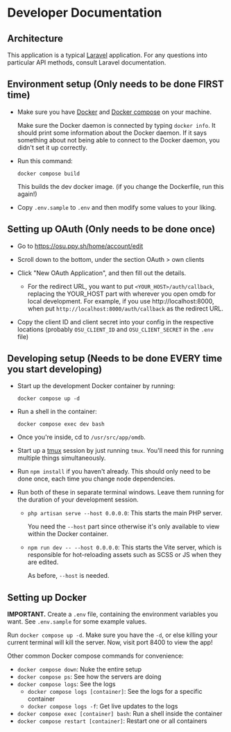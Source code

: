 # Developer Documentation

## Architecture

This application is a typical [Laravel] application. For any questions into
particular API methods, consult Laravel documentation.

[laravel]: https://laravel.com

## Environment setup (Only needs to be done FIRST time)

- Make sure you have [Docker] and [Docker compose] on your machine.

  [docker]: https://docs.docker.com/get-docker
  [docker compose]: https://docs.docker.com/compose

  Make sure the Docker daemon is connected by typing `docker info`. It should
  print some information about the Docker daemon. If it says something about not
  being able to connect to the Docker daemon, you didn't set it up correctly.

- Run this command:
 
      docker compose build

  This builds the dev docker image. (if you change the Dockerfile, run this
  again!)

- Copy `.env.sample` to `.env` and then modify some values to your liking.

## Setting up OAuth (Only needs to be done once)

- Go to https://osu.ppy.sh/home/account/edit

- Scroll down to the bottom, under the section OAuth > own clients

- Click "New OAuth Application", and then fill out the details.
  - For the redirect URL, you want to put `<YOUR_HOST>/auth/callback`, replacing
      the YOUR_HOST part with wherever you open omdb for local development. For
      example, if you use http://localhost:8000, when put
      `http://localhost:8000/auth/callback` as the redirect URL.

- Copy the client ID and client secret into your config in the respective
    locations (probably `OSU_CLIENT_ID` and `OSU_CLIENT_SECRET` in the `.env`
    file)

## Developing setup (Needs to be done EVERY time you start developing)

- Start up the development Docker container by running:

      docker compose up -d

- Run a shell in the container:

      docker compose exec dev bash

- Once you're inside, cd to `/usr/src/app/omdb`.

- Start up a [tmux] session by just running `tmux`. You'll
    need this for running multiple things simultaneously.

  [tmux]: https://github.com/tmux/tmux/wiki

- Run `npm install` if you haven't already. This should only need to be done
    once, each time you change node dependencies.

- Run both of these in separate terminal windows. Leave them running for the
    duration of your development session.

  - `php artisan serve --host 0.0.0.0`: This starts the main PHP server.

    You need the `--host` part since otherwise it's only available to view
    within the Docker container.

  - `npm run dev -- --host 0.0.0.0`: This starts the Vite server, which is
    responsible for hot-reloading assets such as SCSS or JS when they are
    edited.

    As before, `--host` is needed.

## Setting up Docker

**IMPORTANT.** Create a `.env` file, containing the environment variables you
want. See `.env.sample` for some example values.

Run `docker compose up -d`. Make sure you have the `-d`, or else killing your
current terminal will kill the server. Now, visit port 8400 to view the app!

Other common Docker compose commands for convenience:

- `docker compose down`: Nuke the entire setup
- `docker compose ps`: See how the servers are doing
- `docker compose logs`: See the logs
  - `docker compose logs [container]`: See the logs for a specific container
  - `docker compose logs -f`: Get live updates to the logs
- `docker compose exec [container] bash`: Run a shell inside the container
- `docker compose restart [container]`: Restart one or all containers
